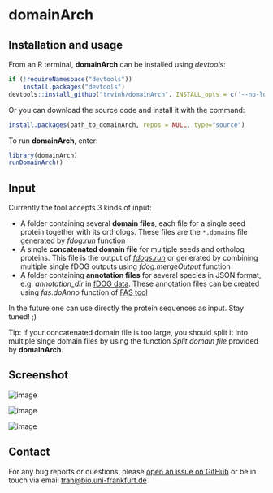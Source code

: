 # domainArch

## Installation and usage
From an R terminal, **domainArch** can be installed using *devtools*:

```r
if (!requireNamespace("devtools"))
    install.packages("devtools")
devtools::install_github("trvinh/domainArch", INSTALL_opts = c('--no-lock'), dependencies = TRUE)
```

Or you can download the source code and install it with the command:
```r
install.packages(path_to_domainArch, repos = NULL, type="source")
```

To run **domainArch**, enter:

```r
library(domainArch)
runDomainArch()
```

## Input

Currently the tool accepts 3 kinds of input:
- A folder containing several **domain files**, each file for a single seed protein together with its orthologs. These files are the `*.domains` file generated by *[fdog.run](https://github.com/BIONF/fDOG/wiki/Input-and-Output-Files#output-files)* function
- A single **concatenated domain file** for multiple seeds and ortholog proteins. This file is the output of *[fdogs.run](https://github.com/BIONF/fDOG/wiki/Use-standalone-version)* or generated by combining multiple single fDOG outputs using *fdog.mergeOutput* function
- A folder containing **annotation files** for several species in JSON format, e.g. *annotation_dir* in [fDOG data](https://github.com/BIONF/fDOG/wiki/Input-and-Output-Files#data-structure). These annotation files can be created using *fas.doAnno* function of [FAS tool](https://github.com/BIONF/FAS/wiki/Annotation)

In the future one can use directly the protein sequences as input. Stay tuned! ;)

Tip: if your concatenated domain file is too large, you should split it into multiple singe domain files by using the function *Split domain file* provided by **domainArch**.


## Screenshot

![image](https://github.com/trvinh/domainArch/assets/19269760/8bdea154-08c1-4648-bd47-55c4507ce3ae)

![image](https://github.com/trvinh/domainArch/assets/19269760/e7f78bda-dac1-4f72-b05e-9a452d6f0818)

![image](https://github.com/trvinh/domainArch/assets/19269760/5977c79c-1125-4f70-a7dd-3c5ab5ea9782)

## Contact

For any bug reports or questions, please [open an issue on GitHub](https://github.com/trvinh/domainArch/issues/new) or be in touch via email tran@bio.uni-frankfurt.de
